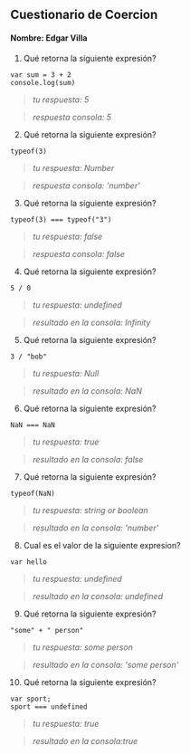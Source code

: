 ## Cuestionario de Coercion

#### Nombre: Edgar Villa

1. Qué retorna la siguiente expresión?

```
var sum = 3 + 2
console.log(sum)
```

> _tu respuesta: 5_

> _respuesta consola: 5_

2. Qué retorna la siguiente expresión?

```
typeof(3)
```

> _tu respuesta: Number_

> _respuesta consola: 'number'_

3. Qué retorna la siguiente expresión?

```
typeof(3) === typeof("3")
```

> _tu respuesta: false_

> _respuesta consola: false_

4. Qué retorna la siguiente expresión?

```
5 / 0
```

> _tu respuesta: undefined_

> _resultado en la consola: Infinity_

5. Qué retorna la siguiente expresión?

```
3 / "bob"
```

> _tu respuesta: Null_

> _resultado en la consola: NaN_

6. Qué retorna la siguiente expresión?

```
NaN === NaN
```

> _tu respuesta: true_

> _resultado en la consola: false_

7. Qué retorna la siguiente expresión?

```
typeof(NaN)
```

> _tu respuesta: string or boolean_

> _resultado en la consola: 'number'_

8. Cual es el valor de la siguiente expresion?

```
var hello
```

> _tu respuesta: undefined_

> _resultado en la consola: undefined_

9. Qué retorna la siguiente expresión?

```
"some" + " person"
```

> _tu respuesta: some person_

> _resultado en la consola: 'some person'_

10. Qué retorna la siguiente expresión?

```
var sport;
sport === undefined
```

> _tu respuesta: true_

> _resultado en la consola:true_
